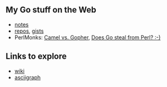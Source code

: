## My Go stuff on the Web

*  [notes](https://jreisinger.github.io/notes/tags/go/)
*  [repos](https://github.com/jreisinger?utf8=%E2%9C%93&tab=repositories&q=&type=&language=go), [gists](https://gist.github.com/search?utf8=%E2%9C%93&q=user%3Ajreisinger+language%3Ago)
*  PerlMonks: [Camel vs. Gopher](https://perlmonks.org/?node_id=1226977), [Does Go steal from Perl? :-)](https://perlmonks.org/?node_id=1219775)

## Links to explore

* [wiki](https://github.com/golang/go/wiki)
* [asciigraph](https://github.com/guptarohit/asciigraph)
